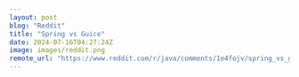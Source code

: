 ```yaml
---
layout: post
blog: "Reddit"
title: "Spring vs Guice"
date: 2024-07-16T04:27:24Z
image: images/reddit.png
remote_url: "https://www.reddit.com/r/java/comments/1e4fojv/spring_vs_guice/"
---
```

